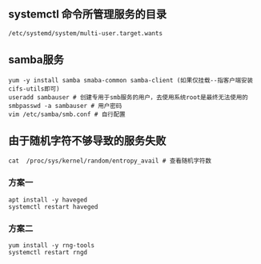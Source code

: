 
## systemctl 命令所管理服务的目录
    /etc/systemd/system/multi-user.target.wants

## samba服务
    yum -y install samba smaba-common samba-client (如果仅挂载--指客户端安装cifs-utils即可)
    useradd sambauser # 创建专用于smb服务的用户，去使用系统root是最终无法使用的
    smbpasswd -a sambauser # 用户密码
    vim /etc/samba/smb.conf # 自行配置

## 由于随机字符不够导致的服务失败
    cat  /proc/sys/kernel/random/entropy_avail # 查看随机字符数
### 方案一
    apt install -y haveged    
    systemctl restart haveged
### 方案二
    yum install -y rng-tools
    systemctl restart rngd

    